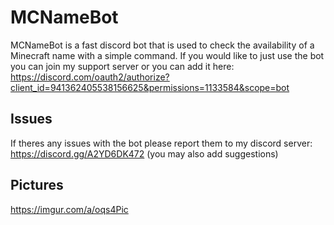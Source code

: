 # MCNameBot
MCNameBot is a fast discord bot that is used to check the availability of a Minecraft name with a simple command. If you would like to just use the bot you can join my support server or you can add it here: https://discord.com/oauth2/authorize?client_id=941362405538156625&permissions=1133584&scope=bot

## Issues 
If theres any issues with the bot please report them to my discord server: https://discord.gg/A2YD6DK472 (you may also add suggestions)

## Pictures
https://imgur.com/a/oqs4Pic
